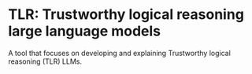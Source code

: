 # TLR: Trustworthy logical reasoning large language models
A tool that focuses on developing and explaining Trustworthy logical reasoning (TLR) LLMs.
